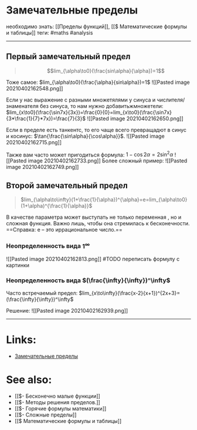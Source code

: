 # Замечательные пределы
необходимо знать: [[Пределы функций]], [[$ Математические формулы и таблицы]]
теги: #maths #analysis 

---
## Первый замечательный предел
>$$lim_{\alpha\to0}(\frac{sin\alpha}{\alpha})=1$$

Тоже самое:
$lim_{\alpha\to0}(\frac{\alpha}{sin\alpha})=1$
![[Pasted image 20210402162548.png]]

Если у нас выражение с разными множетялями у синуса и числителя/знаменателя без синуса, то нам нужно добавитьжмножетели:
$lim_{x\to0}(\frac{\sin7x}{3x})=\frac{0}{0}=lim_{x\to0}(\frac{\sin7x}{3*\frac{1}{7}*7x})=\frac{7}{3}$
![[Pasted image 20210402162650.png]]

Если в пределе есть танкентс, то его чаще всего превращадют в синус и косинус: $\tan{\frac{\sin\alpha}{\cos\alpha}}$.
![[Pasted image 20210402162715.png]]

Также вам часто может пригодиться формула:
$1-\cos2\alpha=2\sin^2\alpha$
![[Pasted image 20210402162733.png]]
Более сложный пример:
![[Pasted image 20210402162749.png]]
	
		

## Второй замечательный предел
>$lim_{\alpha\to\infty}(1+\frac{1}{\alpha})^{\alpha}=e=lim_{\alpha\to0}(1+\alpha)^{\frac{1}{\alpha}}$

В качестве параметра  может выступать не только переменная , но и сложная функция. Важно лишь, чтобы она стремилась к бесконечности.
==Справка: e – это иррациональное число.==

### Неопределенность вида $1^\infty$
![[Pasted image 20210402162813.png]] 
#TODO переписать формулу с картинки

### Неопределенность вида $(\frac{\infty}{\infty})^\infty$

Часто встречаемый предел:
$lim_{x\to\infty}(\frac{x-2}{x+1})^{2x+3}=(\frac{\infty}{\infty})^\infty$

Решение:
![[Pasted image 20210402162939.png]]

---

# Links:
- [Замечательные пределы](http://mathprofi.ru/zamechatelnye_predely.html)

# See also:
- [[$- Бесконечно малые функции]]
- [[$- Методы решения пределов.]]
- [[$- Горячие формулы математики]]
- [[$- Сложные пределы]]
- [[$ Математические формулы и таблицы]]